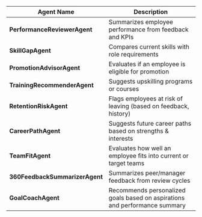 | Agent Name                     | Description                                                      |
| ------------------------------ | ---------------------------------------------------------------- |
| **PerformanceReviewerAgent**   | Summarizes employee performance from feedback and KPIs           |
| **SkillGapAgent**              | Compares current skills with role requirements                   |
| **PromotionAdvisorAgent**      | Evaluates if an employee is eligible for promotion               |
| **TrainingRecommenderAgent**   | Suggests upskilling programs or courses                          |
| **RetentionRiskAgent**         | Flags employees at risk of leaving (based on feedback, history)  |
| **CareerPathAgent**            | Suggests future career paths based on strengths & interests      |
| **TeamFitAgent**               | Evaluates how well an employee fits into current or target teams |
| **360FeedbackSummarizerAgent** | Summarizes peer/manager feedback from review cycles              |
| **GoalCoachAgent**             | Recommends personalized goals based on aspirations and performance summary |
